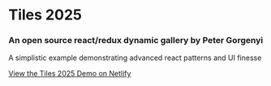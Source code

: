 # Tiles 2025

### An open source react/redux dynamic gallery by Peter Gorgenyi
A simplistic example demonstrating advanced react patterns and UI finesse

[View the Tiles 2025 Demo on Netlify](https://tiles-2025.netlify.app/)
